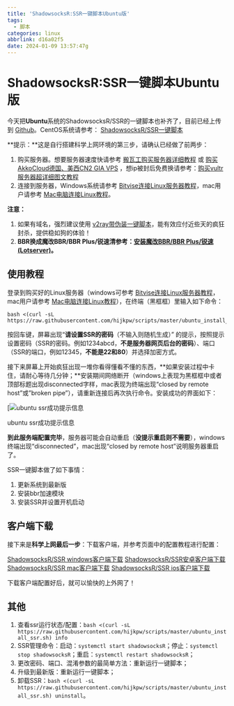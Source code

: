 ```yaml
---
title: 'ShadowsocksR:SSR一键脚本Ubuntu版'
tags:
  - 脚本
categories: linux
abbrlink: d16a02f5
date: 2024-01-09 13:57:47g
---
```


# ShadowsocksR:SSR一键脚本Ubuntu版

今天把**Ubuntu**系统的ShadowsocksR/SSR的一键脚本也补齐了，目前已经上传到 [Github](https://github.com/hijkpw/scripts)。CentOS系统请参考： [ShadowsocksR/SSR一键脚本](https://ssrvps.org/archives/1031)

**提示：**这是自行搭建科学上网环境的第三步，请确认已经做了前两步：

1. 购买服务器。想要服务器速度快请参考 [搬瓦工购买服务器详细教程](https://ssrvps.org/archives/3480) 或 [购买AkkoCloud德国、美西CN2 GIA VPS](https://www.akkocloud.com/aff.php?aff=122&gid=7) ，想ip被封后免费换请参考：[购买vultr服务器超详细图文教程](https://ssrvps.org/archives/1288)
2. 连接到服务器，Windows系统请参考 [Bitvise连接Linux服务器教程](https://ssrvps.org/archives/1327)，mac用户请参考 [Mac电脑连接Linux教程](https://ssrvps.org/archives/1579)。

**注意：**

1. 如果有域名，强烈建议使用 [v2ray带伪装一键脚本](https://ssrvps.org/archives/1023)，能有效应付近些天的疯狂封杀，提供稳如狗的体验！
2. **BBR换成魔改BBR/BBR Plus/锐速清参考：[安装魔改BBR/BBR Plus/锐速(Lotserver)](https://ssrvps.org/archives/2770)。**

## 使用教程

登录到购买好的Linux服务器（windows可参考 [Bitvise连接Linux服务器教程](https://ssrvps.org/archives/1327)，mac用户请参考 [Mac电脑连接Linux教程](https://ssrvps.org/archives/1579)），在终端（黑框框）里输入如下命令：

```
bash <(curl -sL https://raw.githubusercontent.com/hijkpw/scripts/master/ubuntu_install_ssr.sh)
```

按回车键，屏幕出现“**请设置SSR的密码**（不输入则随机生成）” 的提示，按照提示设置密码（SSR的密码。例如1234abcd，**不是服务器网页后台的密码**）、端口（SSR的端口，例如12345，**不能是22和80**）并选择加密方式。

接下来屏幕上开始疯狂出现一堆你看得懂看不懂的东西，**如果安装过程中卡住，请耐心等待几分钟；**安装期间网络断开（windows上表现为黑框框中或者顶部标题出现disconnected字样，mac表现为终端出现“closed by remote host”或”broken pipe”），请重新连接后再次执行命令。安装成功的界面如下：

[![ubuntu ssr成功提示信息](https://cdn.jsdelivr.net/gh/swimminghao/picture@main/img/2024/01/09/brBUN6.png)

ubuntu ssr成功提示信息

**到此服务端配置完毕**，服务器可能会自动重启（**没提示重启则不需要**），windows终端出现“disconnected”，mac出现“closed by remote host”说明服务器重启了。

SSR一键脚本做了如下事情：

1. 更新系统到最新版
2. 安装bbr加速模块
3. 安装SSR并设置开机启动

## 客户端下载

接下来是**科学上网最后一步**：下载客户端，并参考页面中的配置教程进行配置：

[ShadowsocksR/SSR windows客户端下载](https://ssrvps.org/archives/1420)
[ShadowsocksR/SSR安卓客户端下载](https://ssrvps.org/archives/1365)
[ShadowsocksR/SSR mac客户端下载](https://ssrvps.org/archives/1425)
[ShadowsocksR/SSR ios客户端下载](https://ssrvps.org/archives/1373)

下载客户端配置好后，就可以愉快的上外网了！

## 其他

1. 查看ssr运行状态/配置：`bash <(curl -sL https://raw.githubusercontent.com/hijkpw/scripts/master/ubuntu_install_ssr.sh) info`
2. SSR管理命令：启动：`systemctl start shadowsocksR`；停止：`systemctl stop shadowsocksR`；重启：`systemctl restart shadowsocksR`；
3. 更改密码、端口、混淆参数的最简单方法：重新运行一键脚本；
4. 升级到最新版：重新运行一键脚本；
5. 卸载SSR：`bash <(curl -sL https://raw.githubusercontent.com/hijkpw/scripts/master/ubuntu_install_ssr.sh) uninstall`。